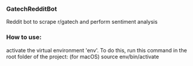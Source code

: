 ### GatechRedditBot
Reddit bot to scrape r/gatech and perform sentiment analysis

### How to use:
activate the virtual environment 'env'. To do this, run this command in the root folder of the project:
(for macOS) source env/bin/activate
